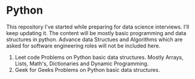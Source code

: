 # Python

This repository I've started while preparing for data science interviews. I'll keep updating it. The content will be mostly basic programming and data structures in python. 
Advance data Structues and Algorithms which are asked for software engineering roles will not be included here.

01. Leet code Problems on Python basic data structures. Mostly Arrays, Lists, Math's, Dictionaries and Dynamic Programming.
02. Geek for Geeks Problems on Python basic data structures.
